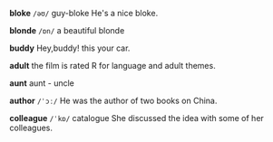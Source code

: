 **bloke**
`/əʊ/`
guy-bloke
He's a nice bloke.

**blonde**
`/ɒn/`
a beautiful blonde

**buddy**
Hey,buddy! this your car.

**adult**
the film is rated R for language and adult themes.

**aunt**
aunt - uncle

**author**
`/ˈɔː/`
He was the author of two books on China.

**colleague**
`/ˈkɒ/`
catalogue
She discussed the idea with some of her colleagues.